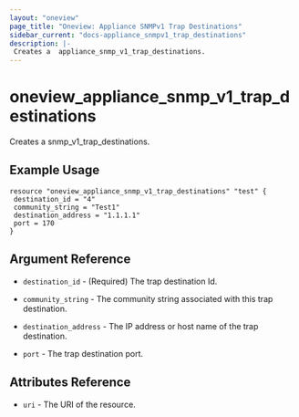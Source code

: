 ```yaml
---
layout: "oneview"
page_title: "Oneview: Appliance SNMPv1 Trap Destinations"
sidebar_current: "docs-appliance_snmpv1_trap_destinations"
description: |-
 Creates a  appliance_snmp_v1_trap_destinations.
---
```


# oneview\_appliance\_snmp\_v1\_trap\_destinations

Creates a snmp_v1_trap_destinations.

## Example Usage

```hcl
resource "oneview_appliance_snmp_v1_trap_destinations" "test" {
 destination_id = "4"
 community_string = "Test1"
 destination_address = "1.1.1.1"
 port = 170
}
```

## Argument Reference

* `destination_id` - (Required) The trap destination Id.

* `community_string` - The community string associated with this trap destination.

* `destination_address` - The IP address or host name of the trap destination.

* `port` - The trap destination port.

## Attributes Reference

* `uri` - The URI of the resource.

